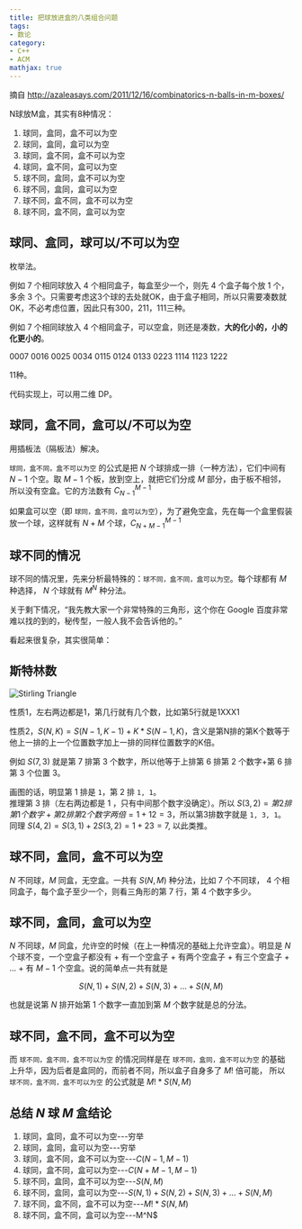 ```yaml
---
title: 把球放进盒的八类组合问题
tags:
- 数论
category:
- C++
- ACM
mathjax: true
---
```


摘自 http://azaleasays.com/2011/12/16/combinatorics-n-balls-in-m-boxes/

N球放M盒，其实有8种情况：

1. 球同，盒同，盒不可以为空
2. 球同，盒同，盒可以为空
3. 球同，盒不同，盒不可以为空
4. 球同，盒不同，盒可以为空
5. 球不同，盒同，盒不可以为空
6. 球不同，盒同，盒可以为空
7. 球不同，盒不同，盒不可以为空
8. 球不同，盒不同，盒可以为空

## 球同、盒同，球可以/不可以为空

枚举法。

例如 7 个相同球放入 4 个相同盒子，每盒至少一个，则先 4 个盒子每个放 1 个，多余 3 个。只需要考虑这3个球的去处就OK，由于盒子相同，所以只需要凑数就OK，不必考虑位置，因此只有300，211，111三种。

例如 7 个相同球放入 4 个相同盒子，可以空盒，则还是凑数，**大的化小的，小的化更小的**。

0007 0016 0025 0034 0115 0124 0133 0223 1114 1123 1222

11种。

代码实现上，可以用二维 DP。

## 球同，盒不同，盒可以/不可以为空

用插板法（隔板法）解决。

`球同，盒不同，盒不可以为空` 的公式是把 $N$ 个球排成一排（一种方法），它们中间有 $N-1$ 个空。取 $M-1$ 个板，放到空上，就把它们分成 $M$ 部分，由于板不相邻，所以没有空盒。它的方法数有 $C_{N-1}^{M-1}$

如果盒可以空（即 `球同，盒不同，盒可以为空`），为了避免空盒，先在每一个盒里假装放一个球，这样就有 $N+M$ 个球，$C_{N+M-1}^{M-1}$

## 球不同的情况

球不同的情况里，先来分析最特殊的：`球不同，盒不同，盒可以为空`。每个球都有 $M$ 种选择， $N$ 个球就有 $M^N$ 种分法。

关于剩下情况，“我先教大家一个非常特殊的三角形，这个你在 Google 百度非常难以找的到的，秘传型，一般人我不会告诉他的。”

看起来很复杂，其实很简单：

## 斯特林数

![Stirling Triangle](http://azaleasays.com/images/2011/12/triangle.jpg)

性质1，左右两边都是1，第几行就有几个数，比如第5行就是1XXX1

性质2，$S(N, K) = S(N-1, K-1) + K * S(N-1, K)$，含义是第N排的第K个数等于他上一排的上一个位置数字加上一排的同样位置数字的K倍。

例如 $S(7, 3)$ 就是第 7 排第 3 个数字，所以他等于上排第 6 排第 2 个数字+第 6 排第 3 个位置 3。  

画图的话，明显第 1 排是 `1`，第 2 排 `1, 1`。  
推理第 3 排（左右两边都是 1 ，只有中间那个数字没确定）。所以 $S(3, 2) = 第2排第1个数字+第2排第2个数字两倍 = 1+12 = 3$，所以第3排数字就是 `1, 3, 1`。  
同理 $S(4, 2) = S(3, 1) + 2S(3, 2) = 1+23 = 7$, 以此类推。

## 球不同，盒同，盒不可以为空

$N$ 不同球，$M$ 同盒，无空盒。一共有 $S(N, M)$ 种分法，比如 7 个不同球， 4 个相同盒子，每个盒子至少一个，则看三角形的第 7 行，第 4 个数字多少。

## 球不同，盒同，盒可以为空

$N$ 不同球，$M$ 同盒，允许空的时候（在上一种情况的基础上允许空盒）。明显是 $N$ 个球不变，一个空盒子都没有 + 有一个空盒子 + 有两个空盒子 + 有三个空盒子 + ... + 有 $M-1$ 个空盒。说的简单点一共有就是

$$S(N, 1) + S(N, 2) + S(N, 3) + … + S(N, M)$$

也就是说第 $N$ 排开始第 1 个数字一直加到第 $M$ 个数字就是总的分法。

## 球不同，盒不同，盒不可以为空

而 `球不同，盒不同，盒不可以为空` 的情况同样是在 `球不同，盒同，盒不可以为空` 的基础上升华，因为后者是盒同的，而前者不同，所以盒子自身多了 $M!$ 倍可能， 所以 `球不同，盒不同，盒不可以为空` 的公式就是 $M! * S(N, M)$

## 总结 $N$ 球 $M$ 盒结论

1. 球同，盒同，盒不可以为空---穷举  
2. 球同，盒同，盒可以为空---穷举  
3. 球同，盒不同，盒不可以为空---$C(N-1, M-1)$
4. 球同，盒不同，盒可以为空---$C(N+M-1, M-1)$  
5. 球不同，盒同，盒不可以为空---$S(N, M)$  
6. 球不同，盒同，盒可以为空---$S(N, 1) + S(N, 2) + S(N, 3) + … + S(N, M)$  
7. 球不同，盒不同，盒不可以为空---$M! * S(N, M)$  
8. 球不同，盒不同，盒可以为空---M^N$  
